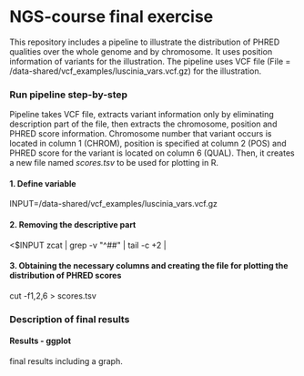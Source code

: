 # NGS-course final exercise

This repository includes a pipeline to illustrate the distribution of PHRED qualities over the whole genome and by chromosome. It uses position information of variants for the illustration.
The pipeline uses VCF file (File = /data-shared/vcf_examples/luscinia_vars.vcf.gz) for the illustration.

### Run pipeline step-by-step

Pipeline takes VCF file, extracts variant information only by eliminating description part of the file, then extracts the chromosome, position and PHRED score information. Chromosome number that variant occurs is located in column 1 (CHROM), position is specified at column 2 (POS) and PHRED score for the variant is located on column 6 (QUAL). Then, it creates a new file named *scores.tsv* to be used for plotting in R.

#### 1. Define variable

INPUT=/data-shared/vcf_examples/luscinia_vars.vcf.gz

#### 2. Removing the descriptive part

<$INPUT zcat |
 grep -v "^##" |
 tail -c +2 |
 
 #### 3. Obtaining the necessary columns and creating the file for plotting the distribution of PHRED scores
 
 cut -f1,2,6 > scores.tsv

### Description of final results

#### Results - ggplot

 final results including a graph.

